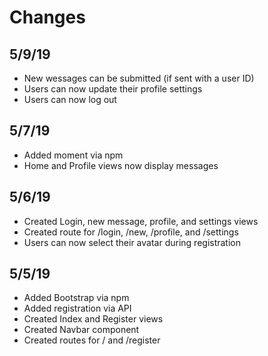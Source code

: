 # Changes

## 5/9/19
* New wessages can be submitted (if sent with a user ID)
* Users can now update their profile settings
* Users can now log out

## 5/7/19
* Added moment via npm
* Home and Profile views now display messages

## 5/6/19
* Created Login, new message, profile, and settings views
* Created route for /login, /new, /profile, and /settings
* Users can now select their avatar during registration

## 5/5/19
* Added Bootstrap via npm
* Added registration via API
* Created Index and Register views
* Created Navbar component
* Created routes for / and /register